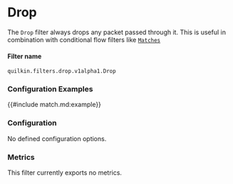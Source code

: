 # Drop

The `Drop` filter always drops any packet passed through it. This is useful in
combination with conditional flow filters like [`Matches`](./match.md)

#### Filter name
```text
quilkin.filters.drop.v1alpha1.Drop
```

### Configuration Examples
{{#include match.md:example}}

### Configuration

No defined configuration options.

### Metrics

This filter currently exports no metrics.
